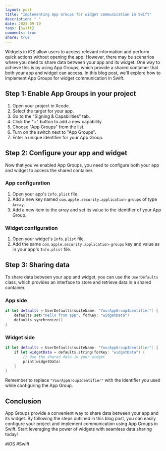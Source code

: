 ```yaml
---
layout: post
title: "Implementing App Groups for widget communication in Swift"
description: " "
date: 2023-09-19
tags: [Swift]
comments: true
share: true
---
```


Widgets in iOS allow users to access relevant information and perform quick actions without opening the app. However, there may be scenarios where you need to share data between your app and its widget. One way to achieve this is by using App Groups, which provide a shared container that both your app and widget can access. In this blog post, we'll explore how to implement App Groups for widget communication in Swift.

## Step 1: Enable App Groups in your project

1. Open your project in Xcode.
2. Select the target for your app.
3. Go to the "Signing & Capabilities" tab.
4. Click the "+" button to add a new capability.
5. Choose "App Groups" from the list.
6. Turn on the switch next to "App Groups".
7. Enter a unique identifier for your App Group.

## Step 2: Configure your app and widget

Now that you've enabled App Groups, you need to configure both your app and widget to access the shared container.

### App configuration

1. Open your app's `Info.plist` file.
2. Add a new key named `com.apple.security.application-groups` of type `Array`.
3. Add a new item to the array and set its value to the identifier of your App Group.

### Widget configuration

1. Open your widget's `Info.plist` file.
2. Add the same `com.apple.security.application-groups` key and value as in your app's `Info.plist` file.

## Step 3: Sharing data

To share data between your app and widget, you can use the `UserDefaults` class, which provides an interface to store and retrieve data in a shared container.

### App side

```swift
if let defaults = UserDefaults(suiteName: "YourAppGroupIdentifier") {
    defaults.set("Hello from app", forKey: "widgetData")
    defaults.synchronize()
}
```

### Widget side

```swift
if let defaults = UserDefaults(suiteName: "YourAppGroupIdentifier") {
    if let widgetData = defaults.string(forKey: "widgetData") {
        // Use the shared data in your widget
        print(widgetData)
    }
}
```

Remember to replace `"YourAppGroupIdentifier"` with the identifier you used while configuring the App Group.

## Conclusion

App Groups provide a convenient way to share data between your app and its widget. By following the steps outlined in this blog post, you can easily configure your project and implement communication using App Groups in Swift. Start leveraging the power of widgets with seamless data sharing today!

#iOS #Swift